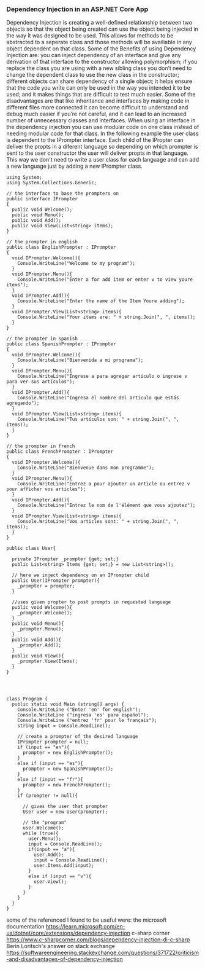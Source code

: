 ### Dependency Injection in an ASP.NET Core App

Dependency Injection is creating a well-defined relationship between two objects so that the object being created can use the object being injected in the way it was designed to be used. This allows for methods 
to be abstracted to a seperate class and those methods will be availiable in any object dependent on that class. Some of the Benefits of using Dependency Injection are: you can inject dependency of an interface 
and give any derivation of that interface to the constructor allowing polymorphism; if you replace the class you are using with a new sibling class you don’t need to change the dependent class to use the new class 
in the constructor; different objects can share dependency of a single object; it helps ensure that the code you write can only be used in the way you intended it to be used; and it makes things that are difficult 
to test much easier. Some of the disadvantages are that like inheritance and interfaces by making code in different files more connected it can become difficult to understand and debug much easier if you’re not 
careful, and it can lead to an increased number of unnecessary classes and interfaces. 
When using an interface in the dependency injection you can use modular code on one class instead of needing modular code for that class.
  In the following example the user class is dependent to the IPrompter interface. 
Each child of the IPropter can deliver the propts in a diferent language so depending on which prompter is sent to the user constructor the user will deliver propts in that language. This way we don't need to write a 
user class for each language and can add a new language just by adding a new IPrompter class.
```
using System;
using System.Collections.Generic;

// the interface to base the prompters on
public interface IPrompter
{
  public void Welcome();
  public void Menu();
  public void Add();
  public void View(List<string> items);
}

// the prompter in english
public class EnglishPrompter : IPrompter
{
  void IPrompter.Welcome(){
    Console.WriteLine("Welcome to my program");
  }
  void IPrompter.Menu(){
    Console.WriteLine("Enter a for add item or enter v to view youre items");
  }
  void IPrompter.Add(){
    Console.WriteLine("Enter the name of the Item Youre adding");
  }
  void IPrompter.View(List<string> items){
    Console.WriteLine("Your items are: " + string.Join(", ", items));
  }
}

// the prompter in spanish
public class SpanishPrompter : IPrompter
{
  void IPrompter.Welcome(){
    Console.WriteLine("Bienvenida a mi programa");
  }
  void IPrompter.Menu(){
    Console.WriteLine("Ingrese a para agregar artículo o ingrese v para ver sus artículos");
  }
  void IPrompter.Add(){
    Console.WriteLine("Ingresa el nombre del artículo que estás agregando");
  }
  void IPrompter.View(List<string> items){
    Console.WriteLine("Tus artículos son: " + string.Join(", ", items));
  }
}

// the prompter in french
public class FrenchPrompter : IPrompter
{
  void IPrompter.Welcome(){
    Console.WriteLine("Bienvenue dans mon programme");
  }
  void IPrompter.Menu(){
    Console.WriteLine("Entrez a pour ajouter un article ou entrez v pour afficher vos articles");
  }
  void IPrompter.Add(){
    Console.WriteLine("Entrez le nom de l'élément que vous ajoutez");
  }
  void IPrompter.View(List<string> items){
    Console.WriteLine("Vos articles sont: " + string.Join(", ", items));
  }
}

public class User{

  private IPrompter _prompter {get; set;}
  public List<string> Items {get; set;} = new List<string>();
  
  // here we inject dependency on an IPrompter child
  public User(IPrompter prompter){
    _prompter = prompter;
  }

  //uses given propter to post prompts in requested language
  public void Welcome(){
    _prompter.Welcome();
  }
  public void Menu(){
    _prompter.Menu();
  }
  public void Add(){
    _prompter.Add();
  }
  public void View(){
    _prompter.View(Items);
  }
}




class Program {
  public static void Main (string[] args) {
    Console.WriteLine ("Enter 'en' for english");
    Console.WriteLine ("ingresa 'es' para español");
    Console.WriteLine ("entrez 'fr' pour le français");
    string input = Console.ReadLine();

    // create a prompter of the desired language
    IPrompter prompter = null;
    if (input == "en"){
      prompter = new EnglishPrompter();
    }
    else if (input == "es"){
      prompter = new SpanishPrompter();
    }
    else if (input == "fr"){
      prompter = new FrenchPrompter();
    }
    if (prompter != null){

      // gives the user that prompter
      User user = new User(prompter);

      // the "program"
      user.Welcome();
      while (true){
        user.Menu();
        input = Console.ReadLine();
        if(input == "a"){
          user.Add();
          input = Console.ReadLine();
          user.Items.Add(input);
        }
        else if (input == "v"){
          user.View();
        }
      }      
    }
  }
}
```
some of the referenced I found to be useful were:
the microsoft documentation
https://learn.microsoft.com/en-us/dotnet/core/extensions/dependency-injection
c-sharp corner
https://www.c-sharpcorner.com/blogs/dependency-injection-di-c-sharp
Berin Loritsch's answer on stack exchange
https://softwareengineering.stackexchange.com/questions/371722/criticism-and-disadvantages-of-dependency-injection
